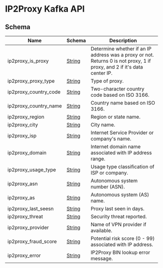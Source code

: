 # IP2Proxy Kafka API

## Schema

|Name|Schema|Description|
|---|---|---|
|ip2proxy_is_proxy|[String](https://kafka.apache.org/0102/javadoc/org/apache/kafka/connect/data/Schema.Type.html#STRING)|Determine whether if an IP address was a proxy or not. Returns 0 is not proxy, 1 if proxy, and 2 if it's data center IP.|
|ip2proxy_proxy_type|[String](https://kafka.apache.org/0102/javadoc/org/apache/kafka/connect/data/Schema.Type.html#STRING)|Type of proxy.|
|ip2proxy_country_code|[String](https://kafka.apache.org/0102/javadoc/org/apache/kafka/connect/data/Schema.Type.html#STRING)|Two-character country code based on ISO 3166.|
|ip2proxy_country_name|[String](https://kafka.apache.org/0102/javadoc/org/apache/kafka/connect/data/Schema.Type.html#STRING)|Country name based on ISO 3166.|
|ip2proxy_region|[String](https://kafka.apache.org/0102/javadoc/org/apache/kafka/connect/data/Schema.Type.html#STRING)|Region or state name.|
|ip2proxy_city|[String](https://kafka.apache.org/0102/javadoc/org/apache/kafka/connect/data/Schema.Type.html#STRING)|City name.|
|ip2proxy_isp|[String](https://kafka.apache.org/0102/javadoc/org/apache/kafka/connect/data/Schema.Type.html#STRING)|Internet Service Provider or company\'s name.|
|ip2proxy_domain|[String](https://kafka.apache.org/0102/javadoc/org/apache/kafka/connect/data/Schema.Type.html#STRING)|Internet domain name associated with IP address range.|
|ip2proxy_usage_type|[String](https://kafka.apache.org/0102/javadoc/org/apache/kafka/connect/data/Schema.Type.html#STRING)|Usage type classification of ISP or company.|
|ip2proxy_asn|[String](https://kafka.apache.org/0102/javadoc/org/apache/kafka/connect/data/Schema.Type.html#STRING)|Autonomous system number (ASN).|
|ip2proxy_as|[String](https://kafka.apache.org/0102/javadoc/org/apache/kafka/connect/data/Schema.Type.html#STRING)|Autonomous system (AS) name.|
|ip2proxy_last_seesn|[String](https://kafka.apache.org/0102/javadoc/org/apache/kafka/connect/data/Schema.Type.html#STRING)|Proxy last seen in days.|
|ip2proxy_threat|[String](https://kafka.apache.org/0102/javadoc/org/apache/kafka/connect/data/Schema.Type.html#STRING)|Security threat reported.|
|ip2proxy_provider|[String](https://kafka.apache.org/0102/javadoc/org/apache/kafka/connect/data/Schema.Type.html#STRING)|Name of VPN provider if available.|
|ip2proxy_fraud_score|[String](https://kafka.apache.org/0102/javadoc/org/apache/kafka/connect/data/Schema.Type.html#STRING)|Potential risk score (0 - 99) associated with IP address.|
|ip2proxy_error|[String](https://kafka.apache.org/0102/javadoc/org/apache/kafka/connect/data/Schema.Type.html#STRING)|IP2Proxy BIN lookup error message.|
